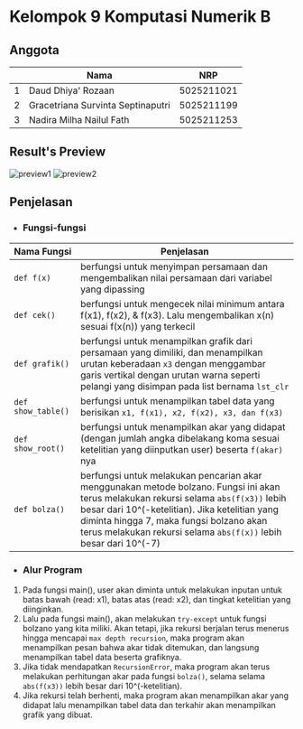 # Kelompok 9 Komputasi Numerik B

## Anggota

|     | Nama                              | NRP        |
| --- | --------------------------------- | ---------- |
| 1   | Daud Dhiya' Rozaan                | 5025211021 |
| 2   | Gracetriana Survinta Septinaputri | 5025211199 |
| 3   | Nadira Milha Nailul Fath          | 5025211253 |

## **Result's Preview**
![preview1](https://user-images.githubusercontent.com/90663569/197854284-4acc1c6c-e632-4281-9c4e-2d140f9d4a27.png)
![preview2](https://user-images.githubusercontent.com/90663569/197854294-fd317256-2671-41a7-a3d6-b118a3860fb4.png)

## Penjelasan

- ### Fungsi-fungsi

Nama Fungsi       | Penjelasan                 |
----------------- | -------------------------- |
`def f(x)`        | berfungsi untuk menyimpan persamaan dan mengembalikan nilai persamaan dari variabel yang dipassing |
`def cek()`       | berfungsi untuk mengecek nilai minimum antara f(x1), f(x2), & f(x3). Lalu mengembalikan x(n) sesuai f(x(n)) yang terkecil |
`def grafik()`    | berfungsi untuk menampilkan grafik dari persamaan yang dimiliki, dan menampilkan urutan keberadaan `x3` dengan menggambar garis vertikal dengan urutan warna seperti pelangi yang disimpan pada list bernama `lst_clr` |
`def show_table()`| berfungsi untuk menampilkan tabel data yang berisikan ```x1, f(x1), x2, f(x2), x3, dan f(x3)``` |
`def show_root()` | berfungsi untuk menampilkan akar yang didapat (dengan jumlah angka dibelakang koma sesuai ketelitian yang diinputkan user) beserta `f(akar)` nya |
`def bolza()`     | berfungsi untuk melakukan pencarian akar menggunakan metode bolzano. Fungsi ini akan terus melakukan rekursi selama `abs(f(x3))` lebih besar dari 10^(-ketelitian). Jika ketelitian yang diminta hingga 7, maka fungsi bolzano akan terus melakukan rekursi selama `abs(f(x))` lebih besar dari 10^(-7)

- ### Alur Program

1. Pada fungsi main(), user akan diminta untuk melakukan inputan untuk batas bawah (read: x1), batas atas (read: x2), dan tingkat ketelitian yang diinginkan.
2. Lalu pada fungsi main(), akan melakukan `try-except` untuk fungsi bolzano yang kita miliki. Akan tetapi, jika rekursi berjalan terus menerus hingga mencapai `max depth recursion`, maka program akan menampilkan pesan bahwa akar tidak ditemukan, dan langsung menampilkan tabel data beserta grafiknya.
3. Jika tidak mendapatkan `RecursionError`, maka program akan terus melakukan perhitungan akar pada fungsi `bolza()`, selama selama `abs(f(x3))` lebih besar dari 10^(-ketelitian).
4. Jika rekursi telah berhenti, maka program akan menampilkan akar yang didapat lalu menampilkan tabel data dan terkahir akan menampilkan grafik yang dibuat.

<!-- - ### def bolza()

> Penjelasan tentang alur pencarian akar menggunakan algoritma dari metode bozano

1.  -->
